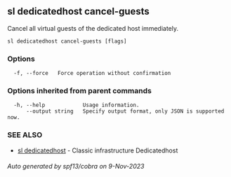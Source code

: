 ## sl dedicatedhost cancel-guests

Cancel all virtual guests of the dedicated host immediately.

```
sl dedicatedhost cancel-guests [flags]
```

### Options

```
  -f, --force   Force operation without confirmation
```

### Options inherited from parent commands

```
  -h, --help            Usage information.
      --output string   Specify output format, only JSON is supported now.
```

### SEE ALSO

* [sl dedicatedhost](sl_dedicatedhost.md)	 - Classic infrastructure Dedicatedhost

###### Auto generated by spf13/cobra on 9-Nov-2023
